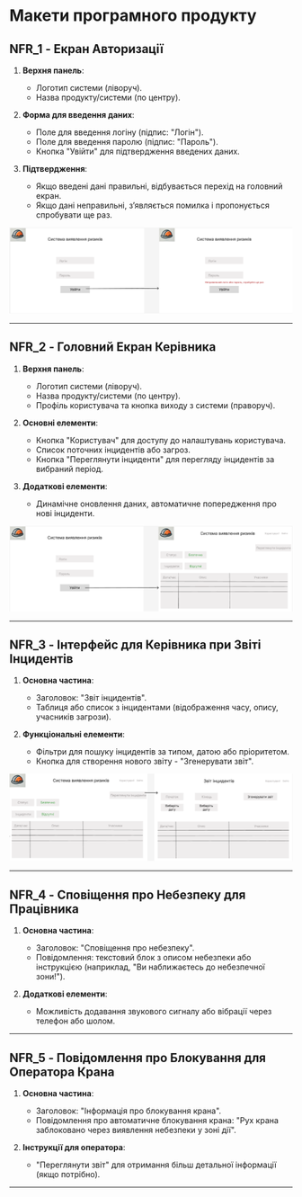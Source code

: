 # Макети програмного продукту

## **NFR_1 - Екран Авторизації**
1. **Верхня панель**:
    - Логотип системи (ліворуч).
    - Назва продукту/системи (по центру).

2. **Форма для введення даних**:
    - Поле для введення логіну (підпис: "Логін").
    - Поле для введення паролю (підпис: "Пароль").
    - Кнопка "Увійти" для підтвердження введених даних.

3. **Підтвердження**:
    - Якщо введені дані правильні, відбувається перехід на головний екран.
    - Якщо дані неправильні, з’являється помилка і пропонується спробувати ще раз.

![login_failed](../../images/4-4.1.5-login_failed.png)

---

## **NFR_2 - Головний Екран Керівника**
1. **Верхня панель**:
    - Логотип системи (ліворуч).
    - Назва продукту/системи (по центру).
    - Профіль користувача та кнопка виходу з системи (праворуч).

2. **Основні елементи**:
    - Кнопка "Користувач" для доступу до налаштувань користувача.
    - Список поточних інцидентів або загроз.
    - Кнопка "Переглянути інциденти" для перегляду інцидентів за вибраний період.

3. **Додаткові елементи**:
    - Динамічне оновлення даних, автоматичне попередження про нові інциденти.

![login_successed](../../images/4-4.1.6-login_successed.png)

---

## **NFR_3 - Інтерфейс для Керівника при Звіті Інцидентів**
1. **Основна частина**:
    - Заголовок: "Звіт інцидентів".
    - Таблиця або список з інцидентами (відображення часу, опису, учасників загрози).

2. **Функціональні елементи**:
    - Фільтри для пошуку інцидентів за типом, датою або пріоритетом.
    - Кнопка для створення нового звіту - "Згенерувати звіт".

![generate_page](../../images/4-4.1.7-generate_page.png)

---

## **NFR_4 - Сповіщення про Небезпеку для Працівника**
1. **Основна частина**:
    - Заголовок: "Сповіщення про небезпеку".
    - Повідомлення: текстовий блок з описом небезпеки або інструкцією (наприклад, "Ви наближаєтесь до небезпечної зони!").

2. **Додаткові елементи**:
    - Можливість додавання звукового сигналу або вібрації через телефон або шолом.

---

## **NFR_5 - Повідомлення про Блокування для Оператора Крана**
1. **Основна частина**:
    - Заголовок: "Інформація про блокування крана".
    - Повідомлення про автоматичне блокування крана: "Рух крана заблоковано через виявлення небезпеки у зоні дії".

2. **Інструкції для оператора**:
    - "Переглянути звіт" для отримання більш детальної інформації (якщо потрібно).

---
